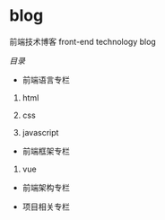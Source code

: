 # blog
前端技术博客 front-end technology blog

*目录*

* 前端语言专栏

1. html

2. css

3. javascript

* 前端框架专栏

1. vue

* 前端架构专栏

* 项目相关专栏
